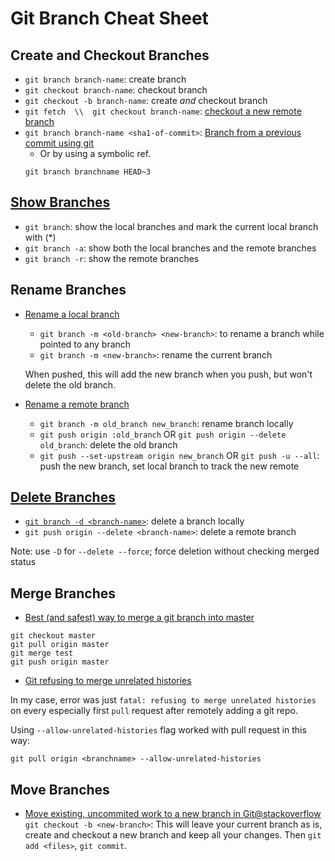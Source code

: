 # Git Branch Cheat Sheet

## Create and Checkout Branches

- `git branch branch-name`: create branch
- `git checkout branch-name`: checkout branch
- `git checkout -b branch-name`: create *and* checkout branch
- `git fetch  \\  git checkout branch-name`: [checkout a new remote branch](http://stackoverflow.com/a/1783426/1833118)
- `git branch branch-name <sha1-of-commit>`: [Branch from a previous commit using git](https://stackoverflow.com/a/2816728/1833118)
  - Or by using a symbolic ref.
  ```
  git branch branchname HEAD~3
  ```

## [Show Branches](http://gitready.com/intermediate/2009/02/13/list-remote-branches.html)

- `git branch`: show the local branches and mark the current local branch with (\*)
- `git branch -a`: show both the local branches and the remote branches
- `git branch -r`: show the remote branches

## Rename Branches

- [Rename a local branch](http://stackoverflow.com/a/6591218/1833118)
  - `git branch -m <old-branch> <new-branch>`: to rename a branch while pointed to any branch
  - `git branch -m <new-branch>`: rename the current branch

  When pushed, this will add the new branch when you push, but won't delete the old branch.
- [Rename a remote branch](http://stackoverflow.com/a/16220970/1833118)
  - `git branch -m old_branch new_branch`: rename branch locally
  - `git push origin :old_branch` OR `git push origin --delete old_branch`: delete the old branch
  - `git push --set-upstream origin new_branch` OR `git push -u --all`: push the new branch, set local branch to track the new remote

## [Delete Branches](http://stackoverflow.com/a/10999165/1833118)

- [`git branch -d <branch-name>`](https://makandracards.com/makandra/621-git-delete-a-branch-local-or-remote): delete a branch locally
- `git push origin --delete <branch-name>`: delete a remote branch

Note: use `-D` for `--delete --force`; force deletion without checking merged status

## Merge Branches

- [Best (and safest) way to merge a git branch into master](http://stackoverflow.com/a/5602109/1833118)

```
git checkout master
git pull origin master
git merge test
git push origin master
```

- [Git refusing to merge unrelated histories](http://stackoverflow.com/q/37937984/1833118)

In my case, error was just `fatal: refusing to merge unrelated histories` 
on every especially first `pull` request after remotely adding a git repo.

Using `--allow-unrelated-histories` flag worked with pull request in this way:

```
git pull origin <branchname> --allow-unrelated-histories
```

## Move Branches

- [Move existing, uncommited work to a new branch in Git@stackoverflow](http://stackoverflow.com/q/1394797/1833118)
`git checkout -b <new-branch>`: This will leave your current branch as is, create and checkout a new branch and keep all your changes. Then `git add <files>`, `git commit`.
